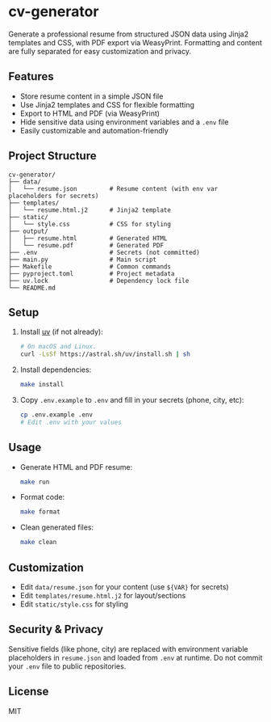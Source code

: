 
# cv-generator

Generate a professional resume from structured JSON data using Jinja2 templates and CSS, with PDF export via WeasyPrint. Formatting and content are fully separated for easy customization and privacy.

## Features
- Store resume content in a simple JSON file
- Use Jinja2 templates and CSS for flexible formatting
- Export to HTML and PDF (via WeasyPrint)
- Hide sensitive data using environment variables and a `.env` file
- Easily customizable and automation-friendly

## Project Structure

```
cv-generator/
├── data/
│   └── resume.json         # Resume content (with env var placeholders for secrets)
├── templates/
│   └── resume.html.j2      # Jinja2 template
├── static/
│   └── style.css           # CSS for styling
├── output/
│   ├── resume.html         # Generated HTML
│   └── resume.pdf          # Generated PDF
├── .env                    # Secrets (not committed)
├── main.py                 # Main script
├── Makefile                # Common commands
├── pyproject.toml          # Project metadata
├── uv.lock                 # Dependency lock file
└── README.md
```

## Setup

1. Install [uv](https://github.com/astral-sh/uv) (if not already):
	 ```sh
    # On macOS and Linux.
    curl -LsSf https://astral.sh/uv/install.sh | sh
	 ```
2. Install dependencies:
	 ```sh
	 make install
	 ```
3. Copy `.env.example` to `.env` and fill in your secrets (phone, city, etc):
	 ```sh
	 cp .env.example .env
	 # Edit .env with your values
	 ```

## Usage

- Generate HTML and PDF resume:
	```sh
	make run
	```
- Format code:
	```sh
	make format
	```
- Clean generated files:
	```sh
	make clean
	```

## Customization

- Edit `data/resume.json` for your content (use `${VAR}` for secrets)
- Edit `templates/resume.html.j2` for layout/sections
- Edit `static/style.css` for styling

## Security & Privacy

Sensitive fields (like phone, city) are replaced with environment variable placeholders in `resume.json` and loaded from `.env` at runtime. Do not commit your `.env` file to public repositories.

## License

MIT
